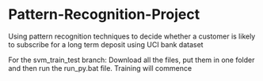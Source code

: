 # Pattern-Recognition-Project
Using pattern recognition techniques to decide whether a customer is likely to subscribe for a long term deposit using UCI bank dataset

For the svm_train_test branch: Download all the files, put them in one folder and then run the run_py.bat file. Training will commence
